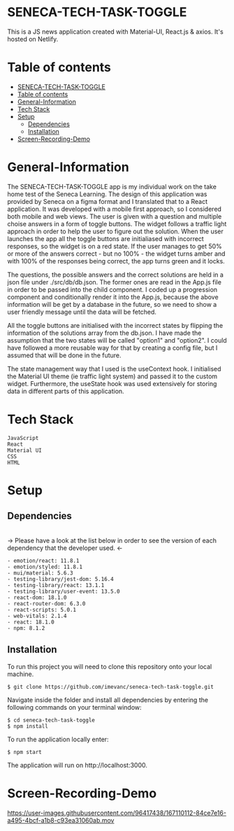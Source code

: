 # SENECA-TECH-TASK-TOGGLE

This is a JS news application created with Material-UI, React.js & axios. It's hosted on Netlify.

# Table of contents
- [SENECA-TECH-TASK-TOGGLE](#seneca-tech-task-toggle)
- [Table of contents](#table-of-contents)
- [General-Information <a name="general-information"></a>](#general-information-)
- [Tech Stack <a name="tech-stack"></a>](#tech-stack-)
- [Setup <a name="setup"></a>](#setup-)
  - [Dependencies <a name="dependencies"></a>](#dependencies-)
  - [Installation <a name="Installation"></a>](#installation-)
- [Screen-Recording-Demo <a name="screen-recording-demo"></a>](#screen-recording-demo-)

# General-Information <a name="general-information"></a>

The SENECA-TECH-TASK-TOGGLE app is my individual work on the take home test of the Seneca Learning. The design of this application was provided by Seneca on a figma format and I translated that to a React application. It was developed with a mobile first approach, so I considered both mobile and web views. The user is given with a question and multiple choise answers in a form of toggle buttons. The widget follows a traffic light approach in order to help the user to figure out the solution. When the user launches the app all the toggle buttons are initialiased with incorrect responses, so the widget is on a red state. If the user manages to get 50% or more of the answers correct - but no 100% - the widget turns amber and with 100% of the responses being correct, the app turns green and it locks.

The questions, the possible answers and the correct solutions are held in a json file under ./src/db/db.json. The former ones are read in the App.js file in order to be passed into the child component. I coded up a progression component and conditionally render it into the App.js, because the above information will be get by a database in the future, so we need to show a user friendly message until the data will be fetched.

All the toggle buttons are initialised with the incorrect states by flipping the information of the solutions array from the db.json. 
I have made the assumption that the two states will be called "option1" and "option2". I could have followed a more reusable way for that by creating a config file, but I assumed that will be done in the future. 

The state management way that I used is the useContext hook. I initialised the Material UI theme (ie traffic light system) and passed it to the custom widget. Furthermore, the useState hook was used extensively for storing data in different parts of this application.

# Tech Stack <a name="tech-stack"></a>

```
JavaScript
React
Material UI
CSS
HTML
```

# Setup <a name="setup"></a>

## Dependencies <a name="dependencies"></a>

<br> -> Please have a look at the list below in order to see the version of each dependency that the developer used. <-

```
- emotion/react: 11.8.1
- emotion/styled: 11.8.1
- mui/material: 5.6.3
- testing-library/jest-dom: 5.16.4
- testing-library/react: 13.1.1
- testing-library/user-event: 13.5.0
- react-dom: 18.1.0
- react-router-dom: 6.3.0
- react-scripts: 5.0.1
- web-vitals: 2.1.4
- react: 18.1.0
- npm: 8.1.2
```
## Installation <a name="Installation"></a>

To run this project you will need to clone this repository onto your local machine.

```
$ git clone https://github.com/imevanc/seneca-tech-task-toggle.git
```

Navigate inside the folder and install all dependencies by entering the following commands on your terminal window:

```
$ cd seneca-tech-task-toggle
$ npm install
```

To run the application locally enter:

```
$ npm start
```

The application will run on http://localhost:3000.

# Screen-Recording-Demo <a name="screen-recording-demo"></a>

https://user-images.githubusercontent.com/96417438/167110112-84ce7e16-a495-4bcf-a1b8-c93ea31060ab.mov
